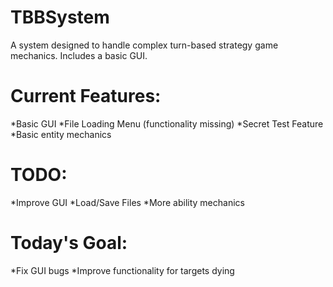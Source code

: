 # TBBSystem
A system designed to handle complex turn-based strategy game mechanics. Includes a basic GUI.



# Current Features:
*Basic GUI
*File Loading Menu (functionality missing)
*Secret Test Feature
*Basic entity mechanics

# TODO:
*Improve GUI
*Load/Save Files
*More ability mechanics

# Today's Goal:
*Fix GUI bugs
*Improve functionality for targets dying